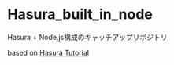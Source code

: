 # Hasura_built_in_node

Hasura + Node.js構成のキャッチアップリポジトリ

based on [Hasura Tutorial](https://hasura.io/learn/graphql/backend-stack/languages/node/)